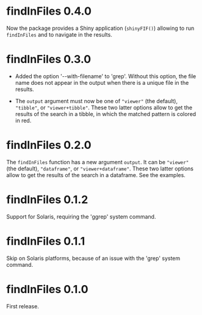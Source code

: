 # findInFiles 0.4.0

Now the package provides a Shiny application (`shinyFIF()`) allowing to run 
`findInFiles` and to navigate in the results.


# findInFiles 0.3.0

* Added the option '--with-filename' to 'grep'. Without this option, the file 
name does not appear in the output when there is a unique file in the results.

* The `output` argument must now be one of `"viewer"` (the default), 
`"tibble"`, or `"viewer+tibble"`. These two latter options allow to get the 
results of the search in a tibble, in which the matched pattern is colored in 
red.


# findInFiles 0.2.0

The `findInFiles` function has a new argument `output`. It can be `"viewer"` 
(the default), `"dataframe"`, or `"viewer+dataframe"`. These two latter options 
allow to get the results of the search in a dataframe. See the examples.


# findInFiles 0.1.2

Support for Solaris, requiring the 'ggrep' system command.


# findInFiles 0.1.1

Skip on Solaris platforms, because of an issue with the 'grep' system command.


# findInFiles 0.1.0

First release.
